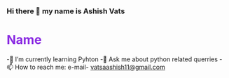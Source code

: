 ### Hi there 👋 my name is Ashish Vats

<h1 style="color: blueviolet;">Name</h1>

-🌱 I’m currently learning Pyhton 
-💬 Ask me about python related querries
-📫 How to reach me: e-mail- vatsaashish11@gmail.com


